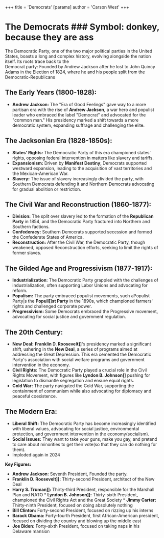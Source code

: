 +++
 title = 'Democrats'
[params]
	author = 'Carson West'
+++
# The Democrats ### Symbol: donkey, because they are ass
The Democratic Party, one of the two major political parties in the United States, boasts a long and complex history, evolving alongside the nation itself. Its roots trace back to the \
Democrat party: Founded by Andrew Jackson after he lost to John Quincy Adams in the Election of 1824, where he and his people split from the Democratic-Republicans


## **The Early Years (1800-1828):**

* **Andrew Jackson:** The "Era of Good Feelings" gave way to a more partisan era with the rise of **Andrew Jackson**, a war hero and populist leader who embraced the label "Democrat" and advocated for the "common man." His presidency marked a shift towards a more democratic system, expanding suffrage and challenging the elite.

## **The Jacksonian Era (1828-1850s):**

* **States' Rights:** The Democratic Party of this era championed states' rights, opposing federal intervention in matters like slavery and tariffs.
* **Expansionism:**  Driven by **Manifest Destiny**, Democrats supported westward expansion, leading to the acquisition of vast territories and the Mexican-American War.
* **Slavery:** The issue of slavery increasingly divided the party, with Southern Democrats defending it and Northern Democrats advocating for gradual abolition or restriction.

## **The Civil War and Reconstruction (1860-1877):**

* **Division:** The split over slavery led to the formation of the **Republican Party** in 1854, and the Democratic Party fractured into Northern and Southern factions.
* **Confederacy:**  Southern Democrats supported secession and formed the Confederate States of America.
* **Reconstruction:** After the Civil War, the Democratic Party, though weakened, opposed Reconstruction efforts, seeking to limit the rights of former slaves.

## **The Gilded Age and Progressivism (1877-1917):**

* **Industrialization:** The Democratic Party grappled with the challenges of industrialization, often supporting Labor Unions and advocating for reform.
* **Populism:** The party embraced populist movements, such aPopulist Party|s the **Populi]]st Party** in the 1890s, which championed farmers' rights and challenged corporate power.
* **Progressivism:**  Some Democrats embraced the Progressive movement, advocating for social justice and government regulation.

## **The 20th Century:**

* **New Deal:** **Franklin D. Roosevelt]]**'s presidency marked a significant shift, ushering in the **New Deal**, a series of programs aimed at addressing the Great Depression. This era cemented the Democratic Party's association with social welfare programs and government intervention in the economy.
* **Civil Rights:**  The Democratic Party played a crucial role in the Civil Rights Movement, with figures like **Lyndon B. Johnson]]** pushing for legislation to dismantle segregation and ensure equal rights.
* **Cold War:**  The party navigated the Cold War, supporting the containment of communism while also advocating for diplomacy and peaceful coexistence.

## **The Modern Era:**

* **Liberal Shift:** The Democratic Party has become increasingly identified with liberal values, advocating for social justice, environmental protection, and government intervention in the economy(socialism).
* **Social Issues:** They want to take your guns, make you gay, and pretend to care about minorities to get their vote(so that they can do nothing for them).
* Imploded again in 2024

**Key Figures:**

* **Andrew Jackson:** Seventh President, Founded the party.
* **Franklin D. Roosevelt]]:** Thirty-second President, architect of the New Deal
* **Harry S. Truman]]:** Thirty-third President, responsible for the Marshall Plan and NATO * **Lyndon B. Johnson]]:** Thirty-sixth President, championed the Civil Rights Act and the Great Society * **Jimmy Carter:** Thirty-ninth President, focused on doing absolutely nothing
* **Bill Clinton:** Forty-second President, focused on rizzing up his interns
* **Barack Obama:** Forty-fourth President, first African-American president, focused on dividing the country and blowing up the middle east
* **Joe Biden:** Forty-sixth President, focused on taking naps in his Delaware mansion
